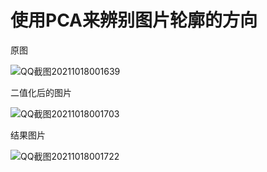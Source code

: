 # 使用PCA来辨别图片轮廓的方向

原图

![QQ截图20211018001639](https://user-images.githubusercontent.com/42511297/137635877-bbaf5586-fb17-49a0-acde-631f5d699d90.jpg)

二值化后的图片

![QQ截图20211018001703](https://user-images.githubusercontent.com/42511297/137635903-d5feca36-812e-404c-b57d-5fa676aafe47.jpg)

结果图片

![QQ截图20211018001722](https://user-images.githubusercontent.com/42511297/137635919-6ecb117f-5ea3-43a9-a6bd-c8bae424ed0e.jpg)



